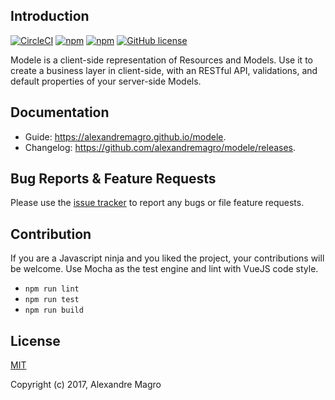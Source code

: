 ## Introduction

[![CircleCI](https://img.shields.io/circleci/project/github/alexandremagro/modele.svg)](https://circleci.com/gh/alexandremagro/modele)
[![npm](https://img.shields.io/npm/dt/modele.svg)](https://www.npmjs.com/package/modele)
[![npm](https://img.shields.io/npm/v/modele.svg)](https://www.npmjs.com/package/modele)
[![GitHub license](https://img.shields.io/github/license/alexandremagro/modele.svg)](https://github.com/alexandremagro/modele/blob/master/LICENSE)

Modele is a client-side representation of Resources and Models.
Use it to create a business layer in client-side, with an RESTful API, validations, and default properties of your server-side Models.

## Documentation

- Guide: https://alexandremagro.github.io/modele.
- Changelog: https://github.com/alexandremagro/modele/releases.

## Bug Reports & Feature Requests

Please use the [issue tracker](https://github.com/alexandremagro/modele/issues) to report any bugs or file feature requests.

## Contribution

If you are a Javascript ninja and you liked the project, your contributions will be welcome.
Use Mocha as the test engine and lint with VueJS code style.

  - `npm run lint`
  - `npm run test`
  - `npm run build`

## License

[MIT](http://opensource.org/licenses/MIT)

Copyright (c) 2017, Alexandre Magro